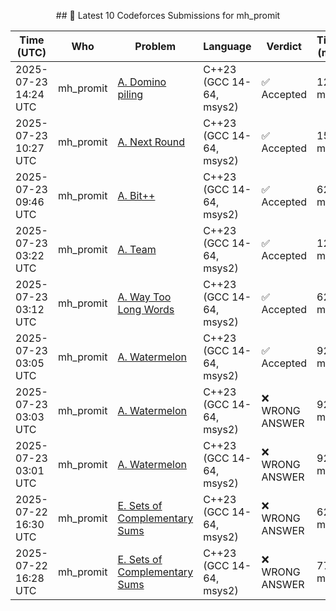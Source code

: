<p align="center">
<p align="center">
<p align="center">
<p align="center">
<p align="center">
<p align="center">
<p align="center">
<p align="center">
<p align="center">
<p align="center">
<p align="center">
<p align="center">
  ## 🚀 Latest 10 Codeforces Submissions for mh_promit
</p>


| Time (UTC) | Who | Problem | Language | Verdict | Time (ms) | Memory | Submission |
|------------|-----|---------|----------|---------|-----------|--------|------------|
| 2025-07-23 14:24 UTC | mh_promit | [A. Domino piling](https://codeforces.com/contest/50/problem/A) | C++23 (GCC 14-64, msys2) | ✅ Accepted | 124 ms | 100 KB | [Link](https://codeforces.com/contest/50/submission/330529735) |
| 2025-07-23 10:27 UTC | mh_promit | [A. Next Round](https://codeforces.com/contest/158/problem/A) | C++23 (GCC 14-64, msys2) | ✅ Accepted | 154 ms | 100 KB | [Link](https://codeforces.com/contest/158/submission/330497355) |
| 2025-07-23 09:46 UTC | mh_promit | [A. Bit++](https://codeforces.com/contest/282/problem/A) | C++23 (GCC 14-64, msys2) | ✅ Accepted | 62 ms | 100 KB | [Link](https://codeforces.com/contest/282/submission/330492452) |
| 2025-07-23 03:22 UTC | mh_promit | [A. Team](https://codeforces.com/contest/231/problem/A) | C++23 (GCC 14-64, msys2) | ✅ Accepted | 122 ms | 0 KB | [Link](https://codeforces.com/contest/231/submission/330452014) |
| 2025-07-23 03:12 UTC | mh_promit | [A. Way Too Long Words](https://codeforces.com/contest/71/problem/A) | C++23 (GCC 14-64, msys2) | ✅ Accepted | 62 ms | 0 KB | [Link](https://codeforces.com/contest/71/submission/330451015) |
| 2025-07-23 03:05 UTC | mh_promit | [A. Watermelon](https://codeforces.com/contest/4/problem/A) | C++23 (GCC 14-64, msys2) | ✅ Accepted | 92 ms | 100 KB | [Link](https://codeforces.com/contest/4/submission/330450379) |
| 2025-07-23 03:03 UTC | mh_promit | [A. Watermelon](https://codeforces.com/contest/4/problem/A) | C++23 (GCC 14-64, msys2) | ❌ WRONG ANSWER | 92 ms | 0 KB | [Link](https://codeforces.com/contest/4/submission/330450191) |
| 2025-07-23 03:01 UTC | mh_promit | [A. Watermelon](https://codeforces.com/contest/4/problem/A) | C++23 (GCC 14-64, msys2) | ❌ WRONG ANSWER | 92 ms | 0 KB | [Link](https://codeforces.com/contest/4/submission/330449999) |
| 2025-07-22 16:30 UTC | mh_promit | [E. Sets of Complementary Sums](https://codeforces.com/contest/2125/problem/E) | C++23 (GCC 14-64, msys2) | ❌ WRONG ANSWER | 62 ms | 6300 KB | [Link](https://codeforces.com/contest/2125/submission/330400788) |
| 2025-07-22 16:28 UTC | mh_promit | [E. Sets of Complementary Sums](https://codeforces.com/contest/2125/problem/E) | C++23 (GCC 14-64, msys2) | ❌ WRONG ANSWER | 77 ms | 0 KB | [Link](https://codeforces.com/contest/2125/submission/330400050) |
